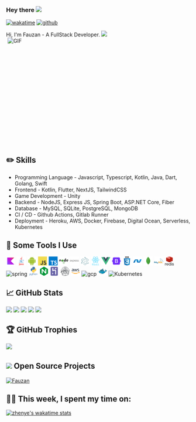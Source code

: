 ### Hey there <img src="https://media.giphy.com/media/hvRJCLFzcasrR4ia7z/giphy.gif" width="25px">
[![wakatime](https://wakatime.com/badge/user/47f75574-2966-4f48-97b1-6e8cb232b740.svg)](https://wakatime.com/@47f75574-2966-4f48-97b1-6e8cb232b740)
[![github](https://img.shields.io/github/followers/arisecode?logo=github&style=plastic)](https://github.com/arisecode?tab=followers)

Hi, I'm Fauzan - A FullStack Developer.  <img src="https://media.giphy.com/media/mGcNjsfWAjY5AEZNw6/giphy.gif" width="50"></h2>
<img align="right" alt="GIF" src="https://github.com/abhisheknaiidu/abhisheknaiidu/blob/master/code.gif?raw=true" width="500" height="320" />

<h2>✏️ Skills</h2>

* Programming Language - Javascript, Typescript, Kotlin, Java, Dart, Golang, Swift
* Frontend - Kotlin, Flutter, NextJS, TailwindCSS
* Game Development - Unity
* Backend - NodeJS, Express JS, Spring Boot, ASP.NET Core, Fiber
* Database - MySQL, SQLite, PostgreSQL, MongoDB
* CI / CD - Github Actions, Gitlab Runner
* Deployment - Heroku, AWS, Docker, Firebase, Digital Ocean, Serverless, Kubernetes

<h2>🚀 Some Tools I Use</h2>
<p align="left">
<img src="https://raw.githubusercontent.com/devicons/devicon/master/icons/kotlin/kotlin-original.svg" alt="react" width="25" height="25" />
<img src="https://raw.githubusercontent.com/devicons/devicon/master/icons/java/java-original-wordmark.svg" alt="java" width="25" height="25" />
<img src="https://raw.githubusercontent.com/devicons/devicon/master/icons/android/android-original.svg" alt="java" width="25" height="25" />
<img src="https://raw.githubusercontent.com/devicons/devicon/master/icons/javascript/javascript-original.svg" alt="javascript" width="25" height="25" />
<img src="https://raw.githubusercontent.com/devicons/devicon/master/icons/typescript/typescript-original.svg" alt="typescript" width="25" height="25" />
<img src="https://raw.githubusercontent.com/devicons/devicon/master/icons/nodejs/nodejs-original-wordmark.svg" alt="nodejs" width="25" height="25" />
<img src="https://raw.githubusercontent.com/devicons/devicon/master/icons/express/express-original-wordmark.svg" alt="angular-js" width="25" height="25" />
<img src="https://raw.githubusercontent.com/devicons/devicon/master/icons/electron/electron-original.svg" alt="react" width="25" height="25" />
<img src="https://raw.githubusercontent.com/devicons/devicon/master/icons/react/react-original-wordmark.svg" alt="react" width="25" height="25" />
<img src="https://raw.githubusercontent.com/devicons/devicon/master/icons/vuejs/vuejs-original.svg" alt="vue" width="25" height="25" />
<img src="https://raw.githubusercontent.com/devicons/devicon/master/icons/bootstrap/bootstrap-plain.svg" alt="bootstrap" width="25" height="25" />
<img src="https://raw.githubusercontent.com/devicons/devicon/master/icons/css3/css3-original-wordmark.svg" alt="css3" width="25" height="25" />
<img src="https://raw.githubusercontent.com/devicons/devicon/master/icons/dot-net/dot-net-original.svg" alt=".NET" width="25" height="25" />
<img src="https://raw.githubusercontent.com/devicons/devicon/master/icons/mongodb/mongodb-original.svg" alt="mongodb" width="25" height="25" />
<img src="https://raw.githubusercontent.com/devicons/devicon/master/icons/mysql/mysql-original-wordmark.svg" alt="mysql" width="25" height="25" />
<img src="https://raw.githubusercontent.com/devicons/devicon/master/icons/redis/redis-original-wordmark.svg" alt="redis" width="25" height="25" />
<img src="https://www.vectorlogo.zone/logos/springio/springio-icon.svg" alt="spring" width="25" height="25" />
<img src="https://raw.githubusercontent.com/devicons/devicon/master/icons/python/python-original-wordmark.svg" alt="python" width="25" height="25" />
<img src="https://raw.githubusercontent.com/devicons/devicon/master/icons/nginx/nginx-original.svg" alt="nginx" width="25" height="25" />
<img src="https://raw.githubusercontent.com/devicons/devicon/master/icons/heroku/heroku-plain.svg" alt="heroku" width="25" height="25" />
<img src="https://raw.githubusercontent.com/devicons/devicon/master/icons/travis/travis-plain.svg" alt="travis" width="25" height="25" />
<img src="https://raw.githubusercontent.com/github/explore/80688e429a7d4ef2fca1e82350fe8e3517d3494d/topics/aws/aws.png" alt="aws" width="25" height="25" />
<img src="https://www.vectorlogo.zone/logos/google_cloud/google_cloud-icon.svg" alt="gcp" width="25" height="25" />
<img src="https://raw.githubusercontent.com/devicons/devicon/master/icons/docker/docker-original.svg" alt="Docker" width="25" height="25" />
<img src="https://www.vectorlogo.zone/logos/kubernetes/kubernetes-icon.svg" alt="Kubernetes" width="25" height="25" />
</p>

## 📈 GitHub Stats

![](https://github-profile-summary-cards.vercel.app/api/cards/profile-details?username=arisecode&theme=dracula)
![](https://github-profile-summary-cards.vercel.app/api/cards/repos-per-language?username=arisecode&theme=dracula)
![](https://github-profile-summary-cards.vercel.app/api/cards/most-commit-language?username=arisecode&theme=dracula)
![](https://github-profile-summary-cards.vercel.app/api/cards/stats?username=arisecode&theme=dracula)
![](https://github-profile-summary-cards.vercel.app/api/cards/productive-time?username=arisecode&theme=dracula)

## 🏆 GitHub Trophies

![](https://github-profile-trophy.vercel.app/?username=arisecode&theme=dracula&margin-w=10)


##  <img src="https://media.giphy.com/media/VgCDAzcKvsR6OM0uWg/giphy.gif" width="50"> Open Source Projects

<a href="https://github.com/arisecode/katsini">
  <img align="center" src="https://github-readme-stats.vercel.app/api/pin/?username=arisecode&repo=katsini&show_icons=true&line_height=27&title_color=6aa6f8&text_color=8a919a&icon_color=6aa6f8&bg_color=0e1116" alt="Fauzan" />
</a>

## 🧑‍💻  This week, I spent my time on:

[![zhenye's wakatime stats](https://github-readme-stats.vercel.app/api/wakatime?username=Fauzan&line_height=27&title_color=6aa6f8&text_color=8a919a&icon_color=6aa6f8&bg_color=0e1116&range=last_7_days)](https://github.com/anuraghazra/github-readme-stats)
